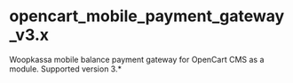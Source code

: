 # opencart_mobile_payment_gateway_v3.x
Woopkassa mobile balance payment gateway for OpenCart CMS as a module. Supported version 3.*
